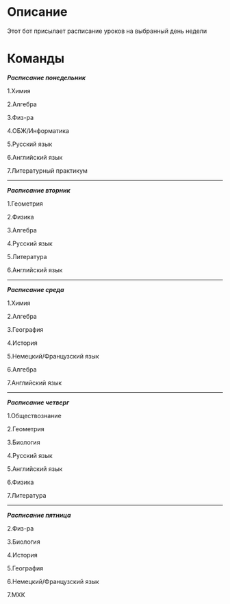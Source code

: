 # Описание
Этот бот присылает расписание уроков на выбранный день недели

# Команды
***Расписание понедельник***

1.Химия                           

2.Алгебра

3.Физ-ра

4.ОБЖ/Информатика

5.Русский язык

6.Английский язык

7.Литературный практикум

------------------------------------------------------------------------------------------------------------------------------------------------------------------

***Расписание вторник***

1.Геометрия

2.Физика

3.Алгебра

4.Русский язык

5.Литература

6.Английский язык

------------------------------------------------------------------------------------------------------------------------------------------------------------------

***Расписание среда***

1.Химия

2.Алгебра

3.География

4.История

5.Немецкий/Французский язык

6.Алгебра

7.Английский язык

------------------------------------------------------------------------------------------------------------------------------------------------------------------

***Расписание четверг***

1.Обществознание

2.Геометрия

3.Биология

4.Русский язык

5.Английский язык

6.Физика

7.Литература

------------------------------------------------------------------------------------------------------------------------------------------------------------------

***Расписание пятница***

2.Физ-ра

3.Биология

4.История

5.География

6.Немецкий/Французский язык

7.МХК
